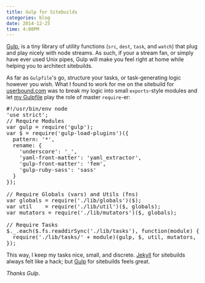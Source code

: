 ```yaml
---
title: Gulp for Sitebuilds
categories: blog
date: 2014-12-25
time: 4:00PM
---
```


[Gulp](http://gulpjs.com), is a tiny library of utility functions (`src`, `dest`, `task`, and `watch`) that plug and play nicely with node streams.  As such, if your a stream fan, or simply have ever used Unix pipes, Gulp will make you feel right at home while helping you to architect sitebuilds.

As far as `Gulpfile`'s go, structure your tasks, or task-generating logic however you wish.  What I found to work for me on the sitebuild for [userbound.com](http://userbound.com) was to break my logic into small `exports`-style modules and let [my Gulpfile](https://github.com/mil/userbound.com-gulp/blob/master/Gulpfile.js) play the role of master `require`-er:

<pre data-language='javascript'>
#!/usr/bin/env node
'use strict';
// Require Modules
var gulp = require('gulp');
var $ = require('gulp-load-plugins')({
  pattern: '*',
  rename: {
    'underscore': '_',
    'yaml-front-matter': 'yaml_extractor',
    'gulp-front-matter': 'fem',
    'gulp-ruby-sass': 'sass'
  }
});

// Require Globals (vars) and Utils (fns)
var globals = require('./lib/globals')($);
var util    = require('./lib/util')($, globals);
var mutators = require('./lib/mutators')($, globals);

// Require Tasks 
$._.each($.fs.readdirSync('./lib/tasks'), function(module) { 
  require('./lib/tasks/' + module)(gulp, $, util, mutators, globals); 
});
</pre>

This way, I keep my tasks nice, small, and discrete.  [Jekyll](http://jekyllrb.com) for sitebuilds always felt like a hack; but [Gulp](http://gulpjs.com) for sitebuilds feels great.

_Thanks Gulp_.
